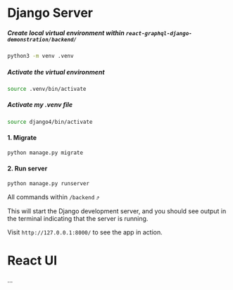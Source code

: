 # Django Server

##### Create local virtual environment within `react-graphql-django-demonstration/backend/`

```bash
python3 -m venv .venv
```

##### Activate the virtual environment

```bash
source .venv/bin/activate
```

##### Activate my .venv file

```bash
source django4/bin/activate
```

#### 1. Migrate

```bash
python manage.py migrate
```

#### 2. Run server

```bash
python manage.py runserver
```

All commands within `/backend` ⤴️

This will start the Django development server, and you should see output in the terminal indicating that the server is running.

Visit `http://127.0.0.1:8000/` to see the app in action.

# React UI

...
